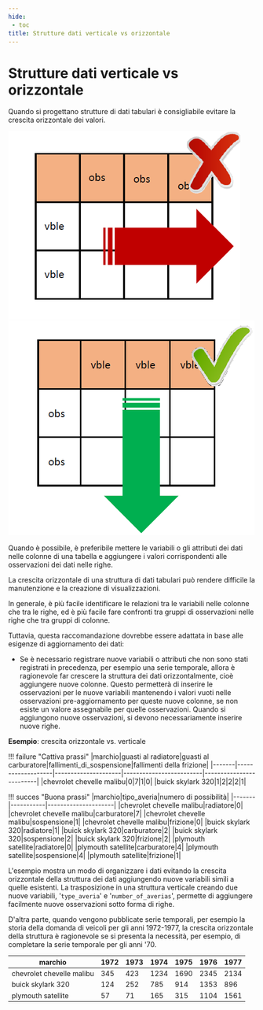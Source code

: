 ```yaml
---
hide:
 - toc
title: Strutture dati verticale vs orizzontale
---
```



# Strutture dati verticale vs orizzontale
Quando si progettano strutture di dati tabulari è consigliabile evitare la crescita orizzontale dei valori.

![](../../imgs/p04-wrong.png)
![](../../imgs/p04-correct.png)

Quando è possibile, è preferibile mettere le variabili o gli attributi dei dati nelle colonne di una tabella e aggiungere i valori corrispondenti alle osservazioni dei dati nelle righe.

La crescita orizzontale di una struttura di dati tabulari può rendere difficile la manutenzione e la creazione di visualizzazioni.

In generale, è più facile identificare le relazioni tra le variabili nelle colonne che tra le righe, ed è più facile fare confronti tra gruppi di osservazioni nelle righe che tra gruppi di colonne.

Tuttavia, questa raccomandazione dovrebbe essere adattata in base alle esigenze di aggiornamento dei dati:

- Se è necessario registrare nuove variabili o attributi che non sono stati registrati in precedenza, per esempio una serie temporale, allora è ragionevole far crescere la struttura dei dati orizzontalmente, cioè aggiungere nuove colonne. Questo permetterà di inserire le osservazioni per le nuove variabili mantenendo i valori vuoti nelle osservazioni pre-aggiornamento per queste nuove colonne, se non esiste un valore assegnabile per quelle osservazioni. Quando si aggiungono nuove osservazioni, si devono necessariamente inserire nuove righe.

**Esempio**: crescita orizzontale vs. verticale

!!! failure "Cattiva prassi"
    |marchio|guasti al radiatore|guasti al carburatore|fallimenti_di_sospensione|fallimenti della frizione|
    |-------|-------------------|---------------------|-------------------------|-------------------------|
    |chevrolet chevelle malibu|0|7|1|0|
    |buick skylark 320|1|2|2|2|1|


!!! succes "Buona prassi"
    |marchio|tipo_averia|numero di possibilità|
    |-------|-----------|---------------------|
    |chevrolet chevelle malibu|radiatore|0|
    |chevrolet chevelle malibu|carburatore|7|
    |chevrolet chevelle malibu|sospensione|1|
    |chevrolet chevelle malibu|frizione|0|
    |buick skylark 320|radiatore|1|
    |buick skylark 320|carburatore|2|
    |buick skylark 320|sospensione|2|
    |buick skylark 320|frizione|2|
    |plymouth satellite|radiatore|0|
    |plymouth satellite|carburatore|4|
    |plymouth satellite|sospensione|4|
    |plymouth satellite|frizione|1|


L'esempio mostra un modo di organizzare i dati evitando la crescita orizzontale della struttura dei dati aggiungendo nuove variabili simili a quelle esistenti. La trasposizione in una struttura verticale creando due nuove variabili, '`type_averia`' e '`number_of_averias`', permette di aggiungere facilmente nuove osservazioni sotto forma di righe.

D'altra parte, quando vengono pubblicate serie temporali, per esempio la storia della domanda di veicoli per gli anni 1972-1977, la crescita orizzontale della struttura è ragionevole se si presenta la necessità, per esempio, di completare la serie temporale per gli anni '70.

|marchio|1972|1973|1974|1975|1976|1977|
|-------|----|----|----|----|----|----|
|chevrolet chevelle malibu|345|423|1234|1690|2345|2134|04|27|
|buick skylark 320|124|252|785|914|1353|896|
|plymouth satellite|57|71|165|315|1104|1561|



